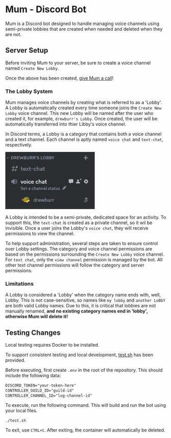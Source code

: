 # Mum - Discord Bot

Mum is a Discord bot designed to handle managing voice channels using semi-private lobbies that are created when needed and deleted when they are not.

## Server Setup

Before inviting Mum to your server, be sure to create a voice channel named `Create New Lobby`.

Once the above has been created, [give Mum a call](https://discord.com/api/oauth2/authorize?client_id=754124084769587213&permissions=2164337744&redirect_uri=https%3A%2F%2Fdiscord.com%2Foauth2%2Fauthorize&scope=bot%20applications.commands)!

### The Lobby System

Mum manages voice channels by creating what is referred to as a 'Lobby'. A Lobby is automatically created every time someone joins the `Create New Lobby` voice channel. This new Lobby will be named after the user who created it, for example, `drewburr's Lobby`. Once created, the user will be automatically transferred into thier Libby's voice channel.

In Discord terms, a Lobby is a category that contains both a voice channel and a text channel. Each channel is aptly named `voice chat` and `text-chat`, respectively.

<img src="./docs/lobby-example.png" alt="drawing" width="280"/>

A Lobby is intended to be a semi-private, dedicated space for an activity. To support this, the `text-chat` is created as a private channel, so it wil be invisible. Once a user joins the Lobby's `voice chat`, they will receive permissions to view the channel.

To help support administration, several steps are taken to ensure control over Lobby settings. The category and voice channel permissions are based on the permissions surrounding the `Create New Lobby` voice channel. For `text chat`, only the `view channel` permission is managed by the bot. All other text channel permissions will follow the category and server permissions.

### Limitations

A Lobby is considered a 'Lobby' when the category name ends with, well, Lobby. This is not case-sensitive, so names like `my lobby` and `another LoBbY` are both valid Lobby names. Due to this, it is critical that lobbies are not manually renamed, **and no existing category names end in 'lobby', otherwise Mum will delete it!**

## Testing Changes

Local testing requires Docker to be installed.

To support consistent testing and local development, [test.sh](./test.sh) has been provided.

Before executing, first create `.env` in the root of the repository. This should include the following data:

```text
DISCORD_TOKEN="your-token-here"
CONTROLLER_GUILD_ID="guild-id"
CONTROLLER_CHANNEL_ID="log-channel-id"
```

To execute, run the following command. This will build and run the bot using your local files.

```shell
./test.sh
```

To exit, use `CTRL+C`. After exiting, the container will automatically be deleted.
